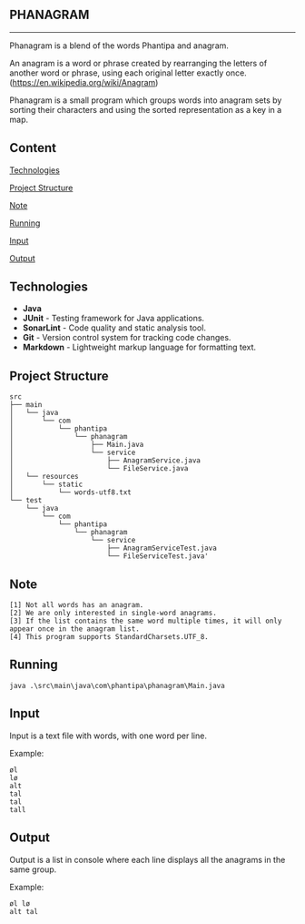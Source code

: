PHANAGRAM
-
---
Phanagram is a blend of the words Phantipa and anagram.

An anagram is a word or phrase created by rearranging the letters of another word or phrase, using each original letter exactly once.(https://en.wikipedia.org/wiki/Anagram)

Phanagram is a small program which groups words into anagram sets by sorting their characters and using the sorted representation as a key in a map.

Content
-------
[Technologies](https://github.com/phantipa/phanagram/tree/master?tab=readme-ov-file#technologies)

[Project Structure](https://github.com/phantipa/phanagram/tree/master?tab=readme-ov-file#project-structure)

[Note](https://github.com/phantipa/phanagram/tree/master?tab=readme-ov-file#note)

[Running](https://github.com/phantipa/phanagram/tree/master?tab=readme-ov-file#running)

[Input](https://github.com/phantipa/phanagram/tree/master?tab=readme-ov-file#input)

[Output](https://github.com/phantipa/phanagram/tree/master?tab=readme-ov-file#output)

Technologies
-
* **Java**
* **JUnit** - Testing framework for Java applications.
* **SonarLint** - Code quality and static analysis tool.
* **Git** - Version control system for tracking code changes.
* **Markdown** - Lightweight markup language for formatting text.

  
Project Structure
-

    src
    ├── main
    │   └── java
    │       └── com
    │           └── phantipa
    │               └── phanagram
    │                   ├── Main.java
    │                   └── service
    │                       ├── AnagramService.java
    │                       └── FileService.java
    │   └── resources
    │       └── static
    │           └── words-utf8.txt
    └── test
        └── java
            └── com
                └── phantipa
                    └── phanagram
                        └── service
                            ├── AnagramServiceTest.java
                            └── FileServiceTest.java'

Note
-

    [1] Not all words has an anagram.
    [2] We are only interested in single-word anagrams.
    [3] If the list contains the same word multiple times, it will only appear once in the anagram list.
    [4] This program supports StandardCharsets.UTF_8.

Running
-
    java .\src\main\java\com\phantipa\phanagram\Main.java


Input
-
Input is a text file with words, with one word per line.

Example:

    øl
    lø
    alt
    tal
    tal
    tall

Output
-
Output is a list in console where each line displays all the anagrams in the same group.

Example:

    øl lø
    alt tal